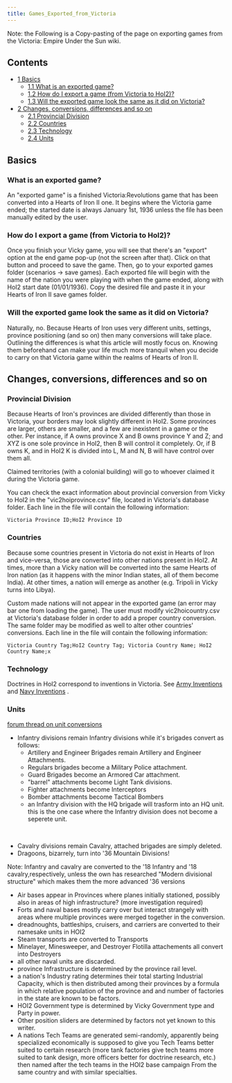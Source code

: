 ```yaml
---
title: Games_Exported_from_Victoria
---
```

Note: the Following is a Copy-pasting of the page on exporting games
from the Victoria: Empire Under the Sun wiki.

## Contents

-   [ 1 Basics ](#Basics)
    -   [ 1.1 What is an exported game? ](#What_is_an_exported_game.3F)
    -   [ 1.2 How do I export a game (from Victoria to HoI2)?
        ](#How_do_I_export_a_game_.28from_Victoria_to_HoI2.29.3F)
    -   [ 1.3 Will the exported game look the same as it did on
        Victoria?
        ](#Will_the_exported_game_look_the_same_as_it_did_on_Victoria.3F)
-   [ 2 Changes, conversions, differences and so on
    ](#Changes.2C_conversions.2C_differences_and_so_on)
    -   [ 2.1 Provincial Division ](#Provincial_Division)
    -   [ 2.2 Countries ](#Countries)
    -   [ 2.3 Technology ](#Technology)
    -   [ 2.4 Units ](#Units)

##  Basics 

###    What is an exported game? 

An "exported game" is a finished Victoria:Revolutions game that has been
converted into a Hearts of Iron II one. It begins where the Victoria
game ended; the started date is always January 1st, 1936 unless the file
has been manually edited by the user.

###    How do I export a game (from Victoria to HoI2)? 

Once you finish your Vicky game, you will see that there's an "export"
option at the end game pop-up (not the screen after that). Click on that
button and proceed to save the game. Then, go to your exported games
folder (scenarios -\> save games). Each exported file will begin with
the name of the nation you were playing with when the game ended, along
with HoI2 start date (01/01/1936). Copy the desired file and paste it in
your Hearts of Iron II save games folder.

###    Will the exported game look the same as it did on Victoria? 

Naturally, no. Because Hearts of Iron uses very different units,
settings, province positioning (and so on) then many conversions will
take place. Outlining the differences is what this article will mostly
focus on. Knowing them beforehand can make your life much more tranquil
when you decide to carry on that Victoria game within the realms of
Hearts of Iron II.

  

##    Changes, conversions, differences and so on 

###  Provincial Division 

Because Hearts of Iron's provinces are divided differently than those in
Victoria, your borders may look slightly different in HoI2. Some
provinces are larger, others are smaller, and a few are inexistent in a
game or the other. Per instance, if A owns province X and B owns
province Y and Z; and XYZ is one sole province in HoI2, then B will
control it completely. Or, if B owns K, and in HoI2 K is divided into L,
M and N, B will have control over them all.

Claimed territories (with a colonial building) will go to whoever
claimed it during the Victoria game.

You can check the exact information about provincial conversion from
Vicky to HoI2 in the "vic2hoiprovince.csv" file, located in Victoria's
database folder. Each line in the file will contain the following
information:

    Victoria Province ID;HoI2 Province ID

  

###  Countries 

Because some countries present in Victoria do not exist in Hearts of
Iron and vice-versa, those are converted into other nations present in
HoI2. At times, more than a Vicky nation will be converted into the same
Hearts of Iron nation (as it happens with the minor Indian states, all
of them become India). At other times, a nation will emerge as another
(e.g. Tripoli in Vicky turns into Libya).

Custom made nations will not appear in the exported game (an error may
bar one from loading the game). The user must modify vic2hoicountry.csv
at Victoria's database folder in order to add a proper country
conversion. The same folder may be modified as well to alter other
countries' conversions. Each line in the file will contain the following
information:

    Victoria Country Tag;HoI2 Country Tag; Victoria Country Name; HoI2 Country Name;x

###  Technology 

Doctrines in HoI2 correspond to inventions in Victoria. See [Army
Inventions](/wiki/index.php?title=Army_Inventions&action=edit&redlink=1 "Army Inventions (page does not exist)")
and [Navy
Inventions](/wiki/index.php?title=Navy_Inventions&action=edit&redlink=1 "Navy Inventions (page does not exist)")
.

###  Units 

[forum thread on unit
conversions](http://forum.paradoxplaza.com/forum/showthread.php?406223-What-does-a-engineers-brigade-convert-to-in-Hearts-of-Iron)

-   Infantry divisions remain Infantry divisions while it's brigades
    convert as follows:
    -   Artillery and Engineer Brigades remain Artillery and Engineer
        Attachments.
    -   Regulars brigades become a Military Police attachment.
    -   Guard Brigades become an Armored Car attachment.
    -   "barrel" attachments become Light Tank divisions.
    -   Fighter attachments become Interceptors
    -   Bomber attachments become Tactical Bombers
    -   an Infantry division with the HQ brigade will trasform into an
        HQ unit. this is the one case where the Infantry division does
        not become a seperete unit.

&nbsp;

-   Cavalry divisions remain Cavalry, attached brigades are simply
    deleted.
-   Dragoons, bizarrely, turn into '36 Mountain Divisions!

Note: Infantry and cavalry are converted to the '18 Infantry and '18
cavalry,respectively, unless the own has researched "Modern divisional
structure" which makes them the more advanced '36 versions

-   Air bases appear in Provinces where planes initially stationed,
    possibly also in areas of high infrastructure? (more investigation
    required)
-   Forts and naval bases mostly carry over but interact strangely with
    areas where multiple provinces were merged together in the
    conversion.
-   dreadnoughts, battleships, cruisers, and carriers are converted to
    their namesake units in HOI2
-   Steam transports are converted to Transports
-   Minelayer, Minesweeper, and Destroyer Flotilla attachements all
    convert into Destroyers
-   all other naval units are discarded.
-   province Infrastructure is determined by the province rail level.
-   a nation's Industry rating determines their total starting
    Industrial Capacity, which is then distributed among their provinces
    by a formula in which relative population of the province and and
    number of factories in the state are known to be factors.
-   HOI2 Government type is determined by Vicky Government type and
    Party in power.
-   Other position sliders are determined by factors not yet known to
    this writer.
-   A nations Tech Teams are generated semi-randomly, apparently being
    specialized economically is supposed to give you Tech Teams better
    suited to certain research (more tank factories give tech teams more
    suited to tank design, more officers better for doctrine research,
    etc.) then named after the tech teams in the HOI2 base campaign From
    the same country and with similar specialties.
